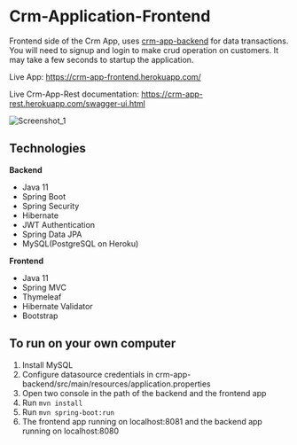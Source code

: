 # Crm-Application-Frontend
Frontend side of the Crm App, uses [crm-app-backend](https://github.com/mslmtrk/Crm-Application-Backend) for data transactions. 
You will need to signup and login to make crud operation on customers. It may take a few seconds to startup the application.

Live App: https://crm-app-frontend.herokuapp.com/

Live Crm-App-Rest documentation: https://crm-app-rest.herokuapp.com/swagger-ui.html

![Screenshot_1](https://user-images.githubusercontent.com/60064079/179352987-99b0cc08-90df-404b-8a10-bd3329bb5613.png)

## Technologies
**Backend**
- Java 11
- Spring Boot
- Spring Security
- Hibernate
- JWT Authentication
- Spring Data JPA
- MySQL(PostgreSQL on Heroku)

**Frontend**
- Java 11
- Spring MVC
- Thymeleaf
- Hibernate Validator
- Bootstrap

## To run on your own computer
1. Install MySQL
2. Configure datasource credentials in crm-app-backend/src/main/resources/application.properties
3. Open two console in the path of the backend and the frontend app
4. Run `mvn install`
5. Run `mvn spring-boot:run`
6. The frontend app running on localhost:8081 and the backend app running on localhost:8080

